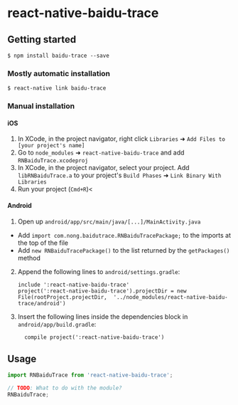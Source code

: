 
# react-native-baidu-trace

## Getting started

`$ npm install baidu-trace --save`

### Mostly automatic installation

`$ react-native link baidu-trace`

### Manual installation


#### iOS

1. In XCode, in the project navigator, right click `Libraries` ➜ `Add Files to [your project's name]`
2. Go to `node_modules` ➜ `react-native-baidu-trace` and add `RNBaiduTrace.xcodeproj`
3. In XCode, in the project navigator, select your project. Add `libRNBaiduTrace.a` to your project's `Build Phases` ➜ `Link Binary With Libraries`
4. Run your project (`Cmd+R`)<

#### Android

1. Open up `android/app/src/main/java/[...]/MainActivity.java`
  - Add `import com.nong.baidutrace.RNBaiduTracePackage;` to the imports at the top of the file
  - Add `new RNBaiduTracePackage()` to the list returned by the `getPackages()` method
2. Append the following lines to `android/settings.gradle`:
  	```
  	include ':react-native-baidu-trace'
  	project(':react-native-baidu-trace').projectDir = new File(rootProject.projectDir, 	'../node_modules/react-native-baidu-trace/android')
  	```
3. Insert the following lines inside the dependencies block in `android/app/build.gradle`:
  	```
      compile project(':react-native-baidu-trace')
  	```


## Usage
```javascript
import RNBaiduTrace from 'react-native-baidu-trace';

// TODO: What to do with the module?
RNBaiduTrace;
```
  
